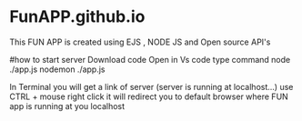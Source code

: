 # FunAPP.github.io

This FUN APP is created using EJS , NODE JS and Open source API's

#how to start server
Download code Open in Vs code type command
node ./app.js
nodemon ./app.js

In Terminal you will get a link of server (server is running at localhost...)
use CTRL + mouse right click it will redirect you to default browser where FUN app is running at you localhost
